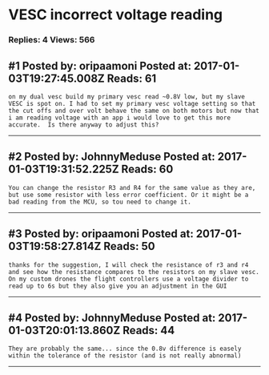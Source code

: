 # VESC incorrect voltage reading

### Replies: 4 Views: 566

## \#1 Posted by: oripaamoni Posted at: 2017-01-03T19:27:45.008Z Reads: 61

```
on my dual vesc build my primary vesc read ~0.8V low, but my slave VESC is spot on. I had to set my primary vesc voltage setting so that the cut offs and over volt behave the same on both motors but now that i am reading voltage with an app i would love to get this more accurate.  Is there anyway to adjust this?
```

---
## \#2 Posted by: JohnnyMeduse Posted at: 2017-01-03T19:31:52.225Z Reads: 60

```
You can change the resistor R3 and R4 for the same value as they are, but use some resistor with less error coefficient. Or it might be a bad reading from the MCU, so tou need to change it.
```

---
## \#3 Posted by: oripaamoni Posted at: 2017-01-03T19:58:27.814Z Reads: 50

```
thanks for the suggestion, I will check the resistance of r3 and r4 and see how the resistance compares to the resistors on my slave vesc. On my custom drones the flight controllers use a voltage divider to read up to 6s but they also give you an adjustment in the GUI
```

---
## \#4 Posted by: JohnnyMeduse Posted at: 2017-01-03T20:01:13.860Z Reads: 44

```
They are probably the same... since the 0.8v difference is easely within the tolerance of the resistor (and is not really abnormal)
```

---
